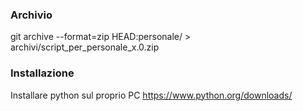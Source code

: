 ### Archivio

git archive --format=zip HEAD:personale/ > archivi/script_per_personale_x.0.zip

### Installazione

Installare python sul proprio PC https://www.python.org/downloads/
